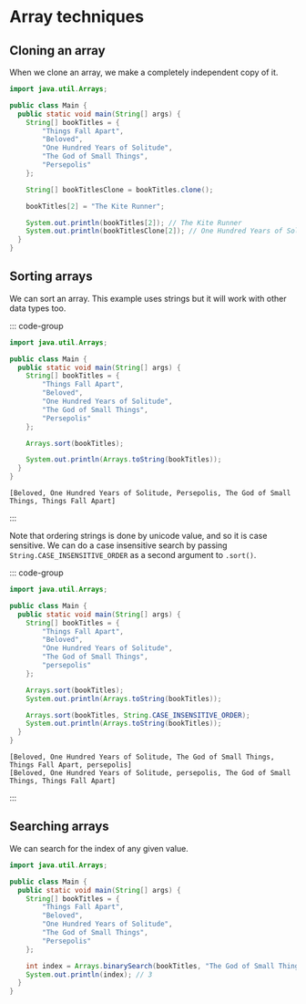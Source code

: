 # Array techniques

<Vimeo id="1006303605" />

## Cloning an array

When we clone an array, we make a completely independent copy of it.

```java
import java.util.Arrays;

public class Main {
  public static void main(String[] args) {
    String[] bookTitles = {
        "Things Fall Apart",
        "Beloved",
        "One Hundred Years of Solitude",
        "The God of Small Things",
        "Persepolis"
    };

    String[] bookTitlesClone = bookTitles.clone();

    bookTitles[2] = "The Kite Runner";

    System.out.println(bookTitles[2]); // The Kite Runner
    System.out.println(bookTitlesClone[2]); // One Hundred Years of Solitude
  }
}
```

## Sorting arrays

We can sort an array. This example uses strings but it will work with other data
types too.

::: code-group

```java
import java.util.Arrays;

public class Main {
  public static void main(String[] args) {
    String[] bookTitles = {
        "Things Fall Apart",
        "Beloved",
        "One Hundred Years of Solitude",
        "The God of Small Things",
        "Persepolis"
    };

    Arrays.sort(bookTitles);

    System.out.println(Arrays.toString(bookTitles));
  }
}
```

```console [output]
[Beloved, One Hundred Years of Solitude, Persepolis, The God of Small Things, Things Fall Apart]
```

:::

Note that ordering strings is done by unicode value, and so it is case
sensitive. We can do a case insensitive search by passing
`String.CASE_INSENSITIVE_ORDER` as a second argument to `.sort()`.

::: code-group

```java
import java.util.Arrays;

public class Main {
  public static void main(String[] args) {
    String[] bookTitles = {
        "Things Fall Apart",
        "Beloved",
        "One Hundred Years of Solitude",
        "The God of Small Things",
        "persepolis"
    };

    Arrays.sort(bookTitles);
    System.out.println(Arrays.toString(bookTitles));

    Arrays.sort(bookTitles, String.CASE_INSENSITIVE_ORDER);
    System.out.println(Arrays.toString(bookTitles));
  }
}
```

```console [output]
[Beloved, One Hundred Years of Solitude, The God of Small Things, Things Fall Apart, persepolis]
[Beloved, One Hundred Years of Solitude, persepolis, The God of Small Things, Things Fall Apart]
```

:::

## Searching arrays

We can search for the index of any given value.

```java
import java.util.Arrays;

public class Main {
  public static void main(String[] args) {
    String[] bookTitles = {
        "Things Fall Apart",
        "Beloved",
        "One Hundred Years of Solitude",
        "The God of Small Things",
        "Persepolis"
    };

    int index = Arrays.binarySearch(bookTitles, "The God of Small Things");
    System.out.println(index); // 3
  }
}
```
